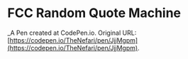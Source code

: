 # FCC Random Quote Machine
 _A Pen created at CodePen.io. Original URL: [https://codepen.io/TheNefari/pen/JjjMgpm](https://codepen.io/TheNefari/pen/JjjMgpm).

 